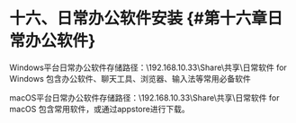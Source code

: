 # 十六、日常办公软件安装 {#第十六章日常办公软件}

Windows平台日常办公软件存储路径：\192.168.10.33\Share\共享\日常软件 for Windows 包含办公软件、聊天工具、浏览器、输入法等常用必备软件

macOS平台日常办公软件存储路径：\192.168.10.33\Share\共享\日常软件 for macOS 包含常用软件，或通过appstore进行下载。

